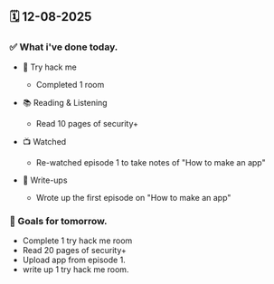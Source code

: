 ## 🗓️ 12-08-2025

### ✅ What i've done today.
- 👾 Try hack me
  - Completed 1 room
 
- 📚 Reading & Listening
  - Read 10 pages of security+
 
- 📺 Watched
  - Re-watched episode 1 to take notes of "How to make an app"
 
- 📝 Write-ups
  - Wrote up the first episode on "How to make an app"

### 🎯 Goals for tomorrow.
- Complete 1 try hack me room
- Read 20 pages of security+
- Upload app from episode 1.
- write up 1 try hack me room.
